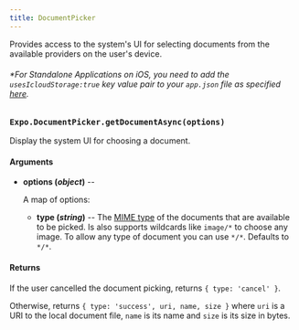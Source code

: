 ```yaml
---
title: DocumentPicker
---
```


Provides access to the system's UI for selecting documents from the available providers on the user's device.

###### *For Standalone Applications on iOS, you need to add the `usesIcloudStorage:true` key value pair to your `app.json` file as specified [here](../guides/configuration.html#ios).

### `Expo.DocumentPicker.getDocumentAsync(options)`

Display the system UI for choosing a document.

#### Arguments

-   **options (_object_)** --

      A map of options:

    -   **type (_string_)** -- The [MIME type](https://en.wikipedia.org/wiki/Media_type) of the documents that are available to be picked. Is also supports wildcards like `image/*` to choose any image. To allow any type of document you can use `*/*`. Defaults to `*/*`.

#### Returns

If the user cancelled the document picking, returns `{ type: 'cancel' }`.

Otherwise, returns `{ type: 'success', uri, name, size }` where `uri` is a URI to the local document file, `name` is its name and `size` is its size in bytes.
